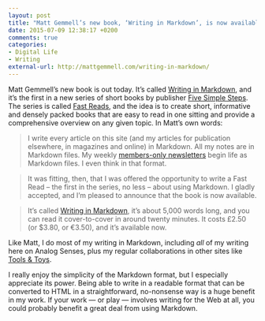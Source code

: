 ```yaml
---
layout: post
title: "Matt Gemmell’s new book, ‘Writing in Markdown’, is now available"
date: 2015-07-09 12:38:17 +0200
comments: true
categories: 
- Digital Life
- Writing
external-url: http://mattgemmell.com/writing-in-markdown/
---
```


Matt Gemmell’s new book is out today. It’s called [Writing in Markdown](http://www.fivesimplesteps.com/products/writing-in-markdown), and it’s the first in a new series of short books by publisher [Five Simple Steps](http://www.fivesimplesteps.com/). The series is called [Fast Reads](http://www.fivesimplesteps.com/blogs/news/35441605-introducing-fast-reads-a-new-series-of-books), and the idea is to create short, informative and densely packed books that are easy to read in one sitting and provide a comprehensive overview on any given topic. In Matt’s own words:

> I write every article on this site (and my articles for publication elsewhere, in magazines and online) in Markdown. All my notes are in Markdown files. My weekly [members-only newsletters](http://mattgemmell.com/membership/) begin life as Markdown files. I even think in that format.

> It was fitting, then, that I was offered the opportunity to write a Fast Read – the first in the series, no less – about using Markdown. I gladly accepted, and I’m pleased to announce that the book is now available.

> It’s called [Writing in Markdown](http://www.fivesimplesteps.com/products/writing-in-markdown), it’s about 5,000 words long, and you can read it cover-to-cover in around twenty minutes. It costs £2.50 (or $3.80, or €3.50), and it’s available now.

Like Matt, I do most of my writing in Markdown, including _all_ of my writing here on Analog Senses, plus my regular collaborations in other sites like [Tools & Toys](http://toolsandtoys.net).

I really enjoy the simplicity of the Markdown format, but I especially appreciate its power. Being able to write in a readable format that can be converted to HTML in a straightforward, no-nonsense way is a huge benefit in my work. If your work — or play — involves writing for the Web at all, you could probably benefit a great deal from using Markdown.